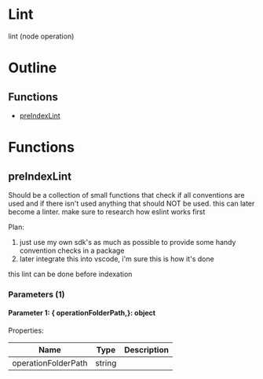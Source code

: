 # Lint

lint (node operation)



# Outline

## Functions

- [preIndexLint](#preIndexLint)



# Functions

## preIndexLint

Should be a collection of small functions that check if all conventions are used and if there isn't used anything that should NOT be used. this can later become a linter. make sure to research how eslint works first

Plan:

1) just use my own sdk's as much as possible to provide some handy convention checks in a package
2) later integrate this into vscode, i'm sure this is how it's done

this lint can be done before indexation




### Parameters (1)

#### Parameter 1: {  operationFolderPath,}: object

Properties: 

 | Name | Type | Description |
|---|---|---|
| operationFolderPath  | string |  |


